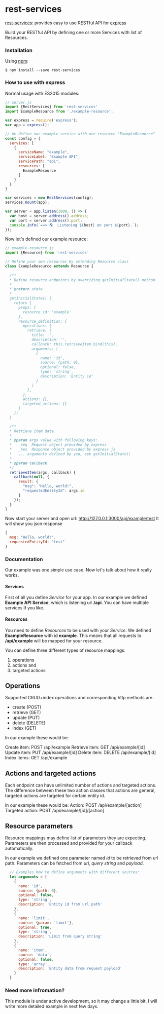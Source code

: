 # rest-services
[rest-services](https://www.npmjs.org/package/rest-services): provides easy to use RESTful API for [express](https://www.npmjs.com/package/express)

Build your RESTful API by defining one or more Services with list of Resources.


### Installation

Using [npm](https://www.npmjs.com/):

    $ npm install --save rest-services

### How to use with express

Normal usage with ES2015 modules:

```js
// server.js
import {RestServices} from 'rest-services'
import ExampleResource from './example-resource';

var express = require('express');
var app = express();

// We define our example service with one resource "ExampleResource"
const config = {
  services: [
    {
      serviceName: "example",
      serviceLabel: "Example API",
      servicePath: "api",
      resources: [
        ExampleResource
      ]
    }
  ]
}

var services = new RestServices(config);
services.mount(app);

var server = app.listen(3000, () => {
  var host = server.address().address;
  var port = server.address().port;
  console.info(`==> 🌎  Listening ${host} on port ${port}.`);
});

```

Now let's defined our example resource:

```js
// example-resource.js
import {Resource} from 'rest-services'

// Define your own resources by extending Resource class
class ExampleResource extends Resource {
  
  /**
  * Define resource endpoints by overriding getInitialState() method.
  *
  * @return state
  *
  getInitialState() {
    return {
      props: {
        resource_id: 'example'
      },
      resource_definition: {
        operations: {
          retrieve: {
            title: '',
            description: '',
            callback: this.retrieveItem.bind(this),
            arguments: [
              {
                name: 'id',
                source: {path: 0},
                optional: false,
                type: 'string',
                description: 'Entity id'
              }
            ]
          },
        },
        actions: {},
        targeted_actions: {}
      }
    };
  }

  /**
  * Retrieve item data.
  *
  * @param args value with following keys:
  *   _req  Request object provided by express
  *   _res  Response object provided by express js
  *   ... arguments defined by you, see getInitialState()
  *   
  * @param callback
  */
  retrieveItem(args, callback) {
    callback(null, {
      result: {
        "msg": "Hello, world!",
        "requestedEntityId": args.id
      }
    });
  }
}

```

Now start your server and open url: http://127.0.0.1:3000/api/example/test
It will show you json response

```js
{
  msg: "Hello, world!",
  requestedEntityId: "test"
}
```

### Documentation

Our example was one simple use case. Now let's talk about how it really works.

#### Services
First of all you define *Service* for your app. In our example we defined **Example API Service**, which is listening url **/api**.
You can have multiple services if you like.


#### Resources
You need to define *Resources* to be used with your *Service*. We defined **ExampleResource** with id **example**.
This means that all requests to **/api/example** will be mapped for your resource.

You can define three different types of resource mappings:
1) operations
2) actions and
3) targeted actions

Operations
----------
Supported CRUD+index operations and corresponding http methods are:
- create (POST)
- retrieve (GET)
- update (PUT)
- delete (DELETE)
- index (GET)

In our example these would be:

Create item: POST /api/example
Retrieve item: GET /api/example/[id]
Update item: PUT /api/example/[id]
Delete item: DELETE /api/example/[id]
Index items: GET /api/example

Actions and targeted actions
----------------------------
Each endpoint can have unlimited number of actions and targeted actions. The difference between these two action classes that actions are general, targeted actions are targeted for certain entity id.

In our example these would be:
Action: POST /api/example/[action]
Targeted action: POST /api/example/[id]/[action]

Resource parameters
-------------------
Resource mappings may define list of parameters they are expecting. Parameters are then processed and provided for your callback automatically.

In our example we defined one parameter named *id* to be retrieved from url path. Parameters can be fetched from *url*, *query string* and *payload*.

```js
  // Examples how to define arguments with different sources:
  let arguments = [
    {
      name: 'id',
      source: {path: 0},
      optional: false,
      type: 'string',
      description: 'Entity id from url path'
    },
    {
      name: 'limit',
      source: {param: 'limit'},
      optional: true,
      type: 'string',
      description: 'Limit from query string'
    },
    {
      name: 'item',
      source: 'data',
      optional: false,
      type: 'array',
      description: 'Entity data from request payload'
    }
  ]
```

### Need more infromation?
This module is under active development, so it may change a little bit. I will write more detailed example in next few days.

[npm]: https://www.npmjs.org/package/rest-services